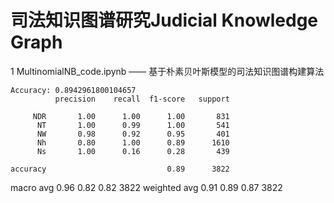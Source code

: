 # 司法知识图谱研究Judicial Knowledge Graph

1 MultinomialNB_code.ipynb —— 基于朴素贝叶斯模型的司法知识图谱构建算法

    Accuracy: 0.8942961800104657
              precision    recall  f1-score   support

         NDR       1.00      1.00      1.00       831
          NT       1.00      0.99      1.00       541
          NW       0.98      0.92      0.95       401
          Nh       0.80      1.00      0.89      1610
          Ns       1.00      0.16      0.28       439

    accuracy                           0.89      3822
   macro avg       0.96      0.82      0.82      3822
weighted avg       0.91      0.89      0.87      3822


